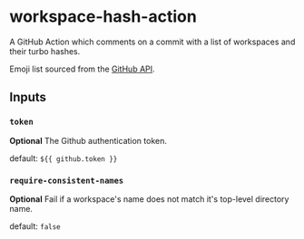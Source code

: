 # workspace-hash-action

A GitHub Action which comments on a commit with a list
of workspaces and their turbo hashes.

Emoji list sourced from the [GitHub API](https://api.github.com/emojis).

## Inputs

### `token`

**Optional** The Github authentication token.

default: `${{ github.token }}`

### `require-consistent-names`

**Optional** Fail if a workspace's name does not match it's top-level directory name.

default: `false`
